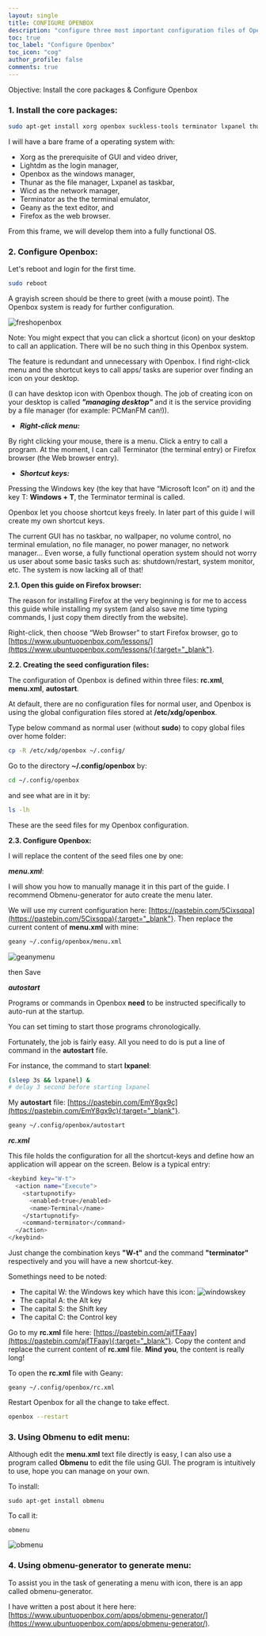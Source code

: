 ```yaml
---
layout: single
title: CONFIGURE OPENBOX
description: "configure three most important configuration files of Openbox: menu.xml, rc.xml and autostart."
toc: true
toc_label: "Configure Openbox"
toc_icon: "cog"
author_profile: false
comments: true
---
```


Objective: Install the core packages & Configure Openbox

### 1. Install the core packages:

```bash
sudo apt-get install xorg openbox suckless-tools terminator lxpanel thunar lightdm wicd firefox geany
```
I will have a bare frame of a operating system with:
 * Xorg as the prerequisite of GUI and video driver, 
 * Lightdm as the login manager, 
 * Openbox as the windows manager, 
 * Thunar as the file manager, Lxpanel as taskbar, 
 * Wicd as the network manager, 
 * Terminator as the the terminal emulator, 
 * Geany as the text editor, and
 * Firefox as the web browser.

From this frame, we will develop them into a fully functional OS.

### 2. Configure Openbox:

Let's reboot and login for the first time. 
```bash
sudo reboot
```

A grayish screen should be there to greet (with a mouse point). The Openbox system is ready for further configuration.

![freshopenbox]({{site.baseurl}}/images/freshopenbox.jpg)

Note: You might expect that you can click a shortcut (icon) on your desktop to call an application. There will be no such thing in this Openbox system.

The feature is redundant and unnecessary with Openbox. I find right-click menu and the shortcut keys to call apps/ tasks are superior over finding an icon on your desktop.

(I can have desktop icon with Openbox though. The job of creating icon on your desktop is called ***"managing desktop"*** and it is the service providing by a file manager (for example: PCManFM can!)).

* ***Right-click menu:***

By right clicking your mouse, there is a menu. Click a entry to call a program. At the moment, I can call Terminator (the terminal entry) or Firefox browser (the Web browser entry).

* ***Shortcut keys:***

Pressing the Windows key (the key that have “Microsoft Icon” on it) and the key T: **Windows + T**, the Terminator terminal is called.

Openbox let you choose shortcut keys freely. In later part of this guide I will create my own shortcut keys.

The current GUI has no taskbar, no wallpaper, no volume control, no terminal emulation, no file manager, no power manager, no network manager… Even worse, a fully functional operation system should not worry us user about some basic tasks such as: shutdown/restart, system monitor, etc. The system is now lacking all of that!


**2.1. Open this guide on Firefox browser:**

The reason for installing Firefox at the very beginning is for me to access this guide while installing my system (and also save me time typing commands, I just copy them directly from the website).

Right-click, then choose “Web Browser” to start Firefox browser, go to [https://www.ubuntuopenbox.com/lessons/](https://www.ubuntuopenbox.com/lessons/){:target="_blank"}.

**2.2. Creating the seed configuration files:**

The configuration of Openbox is defined within three files: **rc.xml**, **menu.xml**, **autostart**.

At default, there are no configuration files for normal user, and Openbox is using the global configuration files stored at **/etc/xdg/openbox**. 

Type below command as normal user (without **sudo**) to copy global files over home folder:
```bash
cp -R /etc/xdg/openbox ~/.config/
```
Go to the directory **~/.config/openbox** by:
```bash
cd ~/.config/openbox
```
and see what are in it by:
```bash
ls -lh
```
These are the seed files for my Openbox configuration.

**2.3. Configure Openbox:**

I will replace the content of the seed files one by one:

_**menu.xml**_:

I will show you how to manually manage it in this part of the guide. I recommend Obmenu-generator for auto create the menu later.

We will use my current configuration here: [https://pastebin.com/5Cixsqpa](https://pastebin.com/5Cixsqpa){:target="_blank"}.
Then replace the current content of **menu.xml** with mine:
```bash
geany ~/.config/openbox/menu.xml
```
![geanymenu]({{site.baseurl}}/images/geanymenu.png)

then Save

_**autostart**_

Programs or commands in Openbox **need** to be instructed specifically to auto-run at the startup.

You can set timing to start those programs chronologically. 

Fortunately, the job is fairly easy. All you need to do is put a line of command in the **autostart** file.

For instance, the command to start **lxpanel**:
```bash
(sleep 3s && lxpanel) &
# delay 3 second before starting lxpanel
```

My **autostart** file: [https://pastebin.com/EmY8gx9c](https://pastebin.com/EmY8gx9c){:target="_blank"}.

``` bash
geany ~/.config/openbox/autostart
```

_**rc.xml**_

This file holds the configuration for all the shortcut-keys and define how an application will appear on the screen. Below is a typical entry:

```bash
<keybind key="W-t">
  <action name="Execute">
    <startupnotify>
      <enabled>true</enabled>
      <name>Terminal</name>
    </startupnotify>
    <command>terminator</command>
  </action>
</keybind>
```
Just change the combination keys **"W-t"** and the command **"terminator"** respectively and you will have a new shortcut-key.

Somethings need to be noted:

+ The capital W: the Windows key which have this icon:  ![windowskey]({{site.baseurl}}/images/windowsicon.png)
+ The capital A: the Alt key
+ The capital S: the Shift key
+ The capital C: the Control key

Go to my **rc.xml** file here: [https://pastebin.com/ajfTFaay](https://pastebin.com/ajfTFaay){:target="_blank"}. Copy the content and replace the current content of **rc.xml** file. **Mind you**, the content is really long!

To open the **rc.xml** file with Geany:
```
geany ~/.config/openbox/rc.xml
```

Restart Openbox for all the change to take effect.

```bash
openbox --restart
```

### 3. Using **Obmenu** to edit menu:

Although edit the **menu.xml** text file directly is easy, I can also use a program called **Obmenu** to edit the file using GUI. The program is intuitively to use, hope you can manage on your own.

To install:
```
sudo apt-get install obmenu
```
To call it:
```
obmenu
```
![obmenu]({{site.baseurl}}/images/obmenu.png)

### 4. Using **obmenu-generator** to generate menu:

To assist you in the task of generating a menu with icon, there is an app called obmenu-generator.

I have written a post about it here here: [https://www.ubuntuopenbox.com/apps/obmenu-generator/](https://www.ubuntuopenbox.com/apps/obmenu-generator/).
